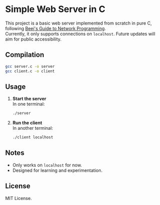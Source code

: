 # Simple Web Server in C

This project is a basic web server implemented from scratch in pure C, following [Beej's Guide to Network Programming](https://beej.us/guide/bgnet/).  
Currently, it only supports connections on `localhost`. Future updates will aim for public accessibility.

## Compilation

```sh
gcc server.c -o server
gcc client.c -o client
```

## Usage

1. **Start the server**  
    In one terminal:
    ```sh
    ./server
    ```

2. **Run the client**  
    In another terminal:
    ```sh
    ./client localhost
    ```

## Notes

- Only works on `localhost` for now.
- Designed for learning and experimentation.

## License

MIT License.